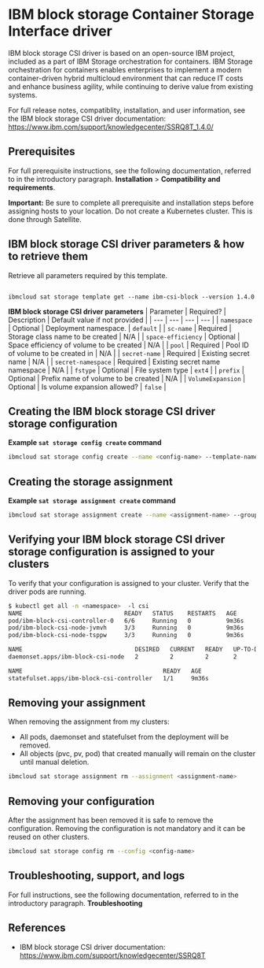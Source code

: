 # IBM block storage Container Storage Interface driver

IBM block storage CSI driver is based on an open-source IBM project, included as a part of IBM Storage orchestration for containers. IBM Storage orchestration for containers enables enterprises to implement a modern container-driven hybrid multicloud environment that can reduce IT costs and enhance business agility, while continuing to derive value from existing systems.

For full release notes, compatiblity, installation, and user information, see the IBM block storage CSI driver documentation: https://www.ibm.com/support/knowledgecenter/SSRQ8T_1.4.0/

## Prerequisites

For full prerequisite instructions, see the following documentation, referred to in the introductory paragraph. 
**Installation** > **Compatibility and requirements**.

**Important:** Be sure to complete all prerequisite and installation steps before assigning hosts to your location. Do not create a Kubernetes cluster. This is done through Satellite.

## IBM block storage CSI driver parameters & how to retrieve them



Retrieve all parameters required by this template.

```

ibmcloud sat storage template get --name ibm-csi-block --version 1.4.0

```

 **IBM block storage CSI driver parameters**
| Parameter | Required? | Description | Default value if not provided |
| --- | --- | --- | --- |
| `namespace` | Optional | Deployment namespace. | `default` |
| `sc-name` | Required | Storage class name to be created | N/A |
| `space-efficiency` | Optional | Space efficiency of volume to be created | N/A |
| `pool` | Required | Pool ID of volume to be created in | N/A |
| `secret-name` | Required | Existing secret name | N/A |
| `secret-namespace` | Required | Existing secret name namespace | N/A |
| `fstype` | Optional | File system type | `ext4` |
| `prefix` | Optional | Prefix name of volume to be created | N/A |
| `VolumeExpansion` | Optional | Is volume expansion allowed? | `false` |


## Creating the IBM block storage CSI driver storage configuration

**Example `sat storage config create` command**

```sh
ibmcloud sat storage config create --name <config-name> --template-name ibm-csi-block --template-version 1.4.0 -p "namespace=<namespace>" -p "sc-name=<sc-name>" -p "space-efficiency=<space-efficiency>" -p "pool=<pool>" -p "secret-name=<secret-name>" -p "secret-namespace=<secret-namespace>" -p "fstype=<fstype>" -p "prefix=<prefix>" -p "VolumeExpansion=<VolumeExpansion>"

```

## Creating the storage assignment

**Example `sat storage assignment create` command**

```sh
ibmcloud sat storage assignment create --name <assignment-name> --group <cluster-group-name> --config <config-name>
```

## Verifying your IBM block storage CSI driver storage configuration is assigned to your clusters

To verify that your configuration is assigned to your cluster. Verify that the driver pods are running.


```bash
$ kubectl get all -n <namespace>  -l csi
NAME                             READY   STATUS    RESTARTS   AGE
pod/ibm-block-csi-controller-0   6/6     Running   0          9m36s
pod/ibm-block-csi-node-jvmvh     3/3     Running   0          9m36s
pod/ibm-block-csi-node-tsppw     3/3     Running   0          9m36s

NAME                                DESIRED   CURRENT   READY   UP-TO-DATE   AVAILABLE   NODE SELECTOR   AGE
daemonset.apps/ibm-block-csi-node   2         2         2       2            2           <none>          9m36s

NAME                                        READY   AGE
statefulset.apps/ibm-block-csi-controller   1/1     9m36s
```
## Removing your assignment

When removing the assignment from my clusters:
 - All pods, daemonset and statefulset from the deployment will be removed.
 - All objects (pvc, pv, pod) that created manually will remain on the cluster until manual deletion.
  
```sh
ibmcloud sat storage assignment rm --assignment <assignment-name>
```

## Removing your configuration

After the assignment has been removed it is safe to remove the configuration.
Removing the configuration is not mandatory and it can be reused on other clusters.

```sh
ibmcloud sat storage config rm --config <config-name>
```

## Troubleshooting, support, and logs

For full instructions, see the following documentation, referred to in the introductory paragraph.
**Troubleshooting**

## References

- IBM block storage CSI driver documentation: https://www.ibm.com/support/knowledgecenter/SSRQ8T
